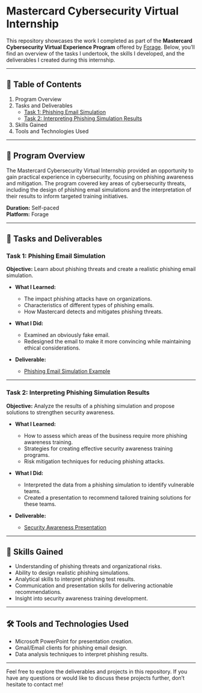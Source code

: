 # Mastercard Cybersecurity Virtual Internship 

This repository showcases the work I completed as part of the **Mastercard Cybersecurity Virtual Experience Program** offered by [Forage](https://www.theforage.com). Below, you’ll find an overview of the tasks I undertook, the skills I developed, and the deliverables I created during this internship.  

---

## 📂 Table of Contents  
1. Program Overview  
2. Tasks and Deliverables  
   - [Task 1: Phishing Email Simulation](https://github.com/GrantMSchamel/Mastercard-Internship/blob/main/Phishing-sim.md)  
   - [Task 2: Interpreting Phishing Simulation Results](#task-2-interpreting-phishing-simulation-results)  
3. Skills Gained  
4. Tools and Technologies Used

---

## 📝 Program Overview  

The Mastercard Cybersecurity Virtual Internship provided an opportunity to gain practical experience in cybersecurity, focusing on phishing awareness and mitigation. The program covered key areas of cybersecurity threats, including the design of phishing email simulations and the interpretation of their results to inform targeted training initiatives.  

**Duration:** Self-paced  
**Platform:** Forage  

---

## 🚀 Tasks and Deliverables  

### Task 1: Phishing Email Simulation  
**Objective:** Learn about phishing threats and create a realistic phishing email simulation.  
- **What I Learned:**  
  - The impact phishing attacks have on organizations.  
  - Characteristics of different types of phishing emails.  
  - How Mastercard detects and mitigates phishing threats.  

- **What I Did:**  
  - Examined an obviously fake email.  
  - Redesigned the email to make it more convincing while maintaining ethical considerations.  

- **Deliverable:**  
  - [Phishing Email Simulation Example](https://github.com/GrantMSchamel/Mastercard-Internship/blob/main/Phishing-sim.md)  

---

### Task 2: Interpreting Phishing Simulation Results  
**Objective:** Analyze the results of a phishing simulation and propose solutions to strengthen security awareness.  
- **What I Learned:**  
  - How to assess which areas of the business require more phishing awareness training.  
  - Strategies for creating effective security awareness training programs.  
  - Risk mitigation techniques for reducing phishing attacks.  

- **What I Did:**  
  - Interpreted the data from a phishing simulation to identify vulnerable teams.  
  - Created a presentation to recommend tailored training solutions for these teams.  

- **Deliverable:**  
  - [Security Awareness Presentation](#)  

---

## 🎯 Skills Gained  
- Understanding of phishing threats and organizational risks.  
- Ability to design realistic phishing simulations.  
- Analytical skills to interpret phishing test results.  
- Communication and presentation skills for delivering actionable recommendations.  
- Insight into security awareness training development.  

---

## 🛠️ Tools and Technologies Used  
- Microsoft PowerPoint for presentation creation.  
- Gmail/Email clients for phishing email design.  
- Data analysis techniques to interpret phishing results.  

---

Feel free to explore the deliverables and projects in this repository. If you have any questions or would like to discuss these projects further, don’t hesitate to contact me!  


